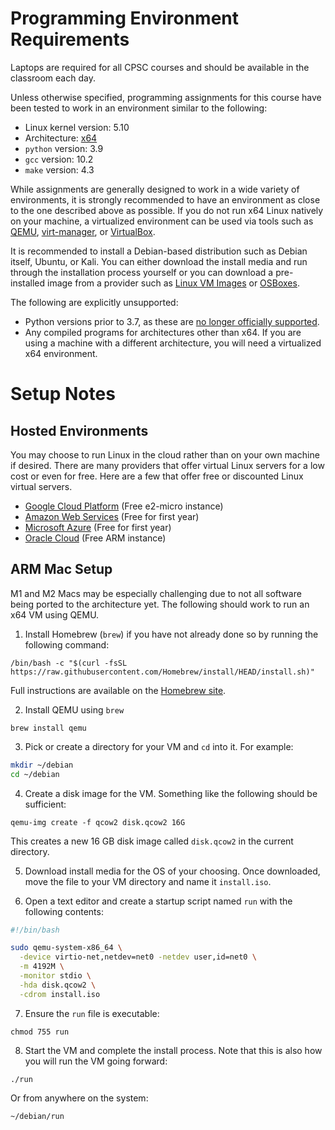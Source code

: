 Programming Environment Requirements
====================================

Laptops are required for all CPSC courses and should be available in the classroom each day.

Unless otherwise specified, programming assignments for this course have been tested to work in an environment similar to the following:

- Linux kernel version: 5.10
- Architecture: [x64](https://en.wikipedia.org/wiki/X86-64)
- `python` version: 3.9
- `gcc` version: 10.2
- `make` version: 4.3

While assignments are generally designed to work in a wide variety of environments, it is strongly recommended to have an environment as close to the one described above as possible. If you do not run x64 Linux natively on your machine, a virtualized environment can be used via tools such as [QEMU](https://www.qemu.org/), [virt-manager](https://virt-manager.org/), or [VirtualBox](https://www.virtualbox.org/).

It is recommended to install a Debian-based distribution such as Debian itself, Ubuntu, or Kali. You can either download the install media and run through the installation process yourself or you can download a pre-installed image from a provider such as [Linux VM Images](https://www.linuxvmimages.com/)  or [OSBoxes](https://www.osboxes.org/).

The following are explicitly unsupported:

- Python versions prior to 3.7, as these are [no longer officially supported](https://devguide.python.org/versions/).
- Any compiled programs for architectures other than x64. If you are using a machine with a different architecture, you will need a virtualized x64 environment.

Setup Notes
===========

Hosted Environments
-------------------

You may choose to run Linux in the cloud rather than on your own machine if desired. There are many providers that offer virtual Linux servers for a low cost or even for free. Here are a few that offer free or discounted Linux virtual servers.

- [Google Cloud Platform](https://cloud.google.com/) (Free e2-micro instance)
- [Amazon Web Services](https://aws.amazon.com/) (Free for first year)
- [Microsoft Azure](https://azure.microsoft.com/) (Free for first year)
- [Oracle Cloud](https://www.oracle.com/cloud/) (Free ARM instance)

ARM Mac Setup
-------------

M1 and M2 Macs may be especially challenging due to not all software being ported to the architecture yet. The following should work to run an x64 VM using QEMU.

1. Install Homebrew (`brew`) if you have not already done so by running the following command:

```
/bin/bash -c "$(curl -fsSL https://raw.githubusercontent.com/Homebrew/install/HEAD/install.sh)"
```

Full instructions are available on the [Homebrew site](https://brew.sh/).

2. Install QEMU using `brew`

```
brew install qemu
```

3. Pick or create a directory for your VM and `cd` into it. For example:

```sh
mkdir ~/debian
cd ~/debian
```

4. Create a disk image for the VM. Something like the following should be sufficient:

```
qemu-img create -f qcow2 disk.qcow2 16G
```

This creates a new 16 GB disk image called `disk.qcow2` in the current directory.

5. Download install media for the OS of your choosing. Once downloaded, move the file to your VM directory and name it `install.iso`.

6. Open a text editor and create a startup script named `run` with the following contents:

```sh
#!/bin/bash

sudo qemu-system-x86_64 \
  -device virtio-net,netdev=net0 -netdev user,id=net0 \
  -m 4192M \
  -monitor stdio \
  -hda disk.qcow2 \
  -cdrom install.iso
```

7. Ensure the `run` file is executable:

```
chmod 755 run
```

8. Start the VM and complete the install process. Note that this is also how you will run the VM going forward:

```
./run
```

Or from anywhere on the system:

```
~/debian/run
```
